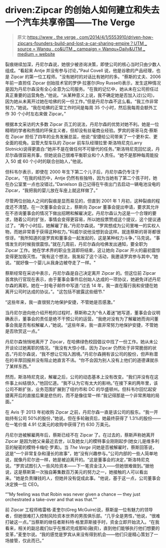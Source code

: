 # driven:Zipcar 的创始人如何建立和失去一个汽车共享帝国——The Verge

> 原文:[https://www . the verge . com/2014/4/1/5553910/driven-how-zipcars-founders-build-and-lost-a-car-sharing-empire？UTM _ source = Wanqu . co&UTM _ campaign = Wanqu+Daily&UTM _ medium = website](https://www.theverge.com/2014/4/1/5553910/driven-how-zipcars-founders-built-and-lost-a-car-sharing-empire?utm_source=wanqu.co&utm_campaign=Wanqu+Daily&utm_medium=website)

裂痕继续加深，丹尼尔森说，她很少被咨询决策，即使公司的核心当时只由少数人组成。“看起来 Antje 并没有参与讨论，”Paul Covell 说，他是谷歌的产品经理，也是 Zipcar 的第一位工程师。"没有她时的对话比有她时的多。"蔡斯的丈夫、2006 年前一直担任 Zipcar 创始技术官的罗伊·拉塞尔(Roy Russell)表示，发生这种情况是因为丹尼尔森没有全心全意为公司服务。“在我的记忆中，她从未在公司担任过真正重要的运营角色，”他说。“从某种意义上说，我不确定她是否加入过(公司)，因为她从未离开过她在哈佛的另一份工作。”但是丹尼尔森不这么看。“我工作非常努力，”她说。“我在哈佛的正常工作时间是每周 35 个小时，然后我每周会额外工作 30 个小时左右来做 Zipcar。”

根据本文采访的大多数 Zipcar 员工的说法，丹尼尔森的优势对她不利。她是一位精明的学者和热情的环保主义者，但却没有丝毫商业经验。罗宾的哥哥马克·蔡斯在 Zipcar 担任了四年的业务发展总监，他说:“安捷给公司带来了一个更朴实、更全面的视角。监管大型车队的 Zipcar 前车队经理拉里·斯洛特尼克(Larry Slotnick)说得更直白:“她并不是在做任何不可替代的任务。”斯洛特尼克回忆说，丹尼尔森很容易共事，但她说自己很难平衡职业和个人责任。“她不是那种每周能投入 50 或 60 个小时的联合创始人，”他说。

但科韦尔表示，即使在 2000 年生下第二个儿子后，丹尼尔森仍专注于 Zipcar。“在我的经历中，Antje 仍然有些独特，因为当她有了第二个孩子时，她在办公室里一点也没错过。”Danielson 自己记得在午夜出门去启动一辆电池没电的 Zipcar，“我把我的婴儿放在车座上就这样做了。”

尽管两位创始人之间的裂痕是显而易见的，但直到 2001 年 1 月初，这种裂痕的程度还不清楚。在一次董事会会议上，蔡斯向 Zipcar 董事会提出申请，要求其允许在不咨询董事会的情况下做出招聘和解雇决定。丹尼尔森认为这是一个合理的要求，随着公司的扩张，事情会变得更容易，所以她投票赞成这个提议，这个提议通过了。“两个小时后，她解雇了我，”丹尼尔森说。“罗宾想成为公司里唯一的实权人物，而她非常善于获得这种权力。”科威尔说他没想到会这样。就连蔡斯的哥哥都很惊讶。“我所知道的是罗宾和董事会一起发起的，这是某种权力斗争，”马克说。“事情发生的时候我很震惊。”就在几周前，丹尼尔森向哈佛发出通知，要全职为 Zipcar 工作。她在学术界的职业生涯即将结束，这让她向 Zipcar 开火的最初震惊变得更加毁灭性。“我有这个想法，我发起了这个活动，我邀请罗宾参与其中，”她说。"就好像一个婴儿从我身边被夺走了一样。"

蔡斯经常在采访中表示，丹尼尔森是自己决定离开 Zipcar 的。但这位前 Zipcar 首席执行官现在表示，由于董事会事件后创始人达成的一项协议，她避免详述丹尼尔森的离职。她在一封电子邮件中写道:“过去 14 年，我一直在履行我和安捷在她离开公司时达成的协议。”。"这包括不披露这些细节."

“这些年来，我一直很努力地保护安捷，不管她是否感激。”

当丹尼尔逊向他介绍开枪的过程时，蔡斯称之为“令人着迷”她写道，董事会会议明确表示，董事会的责任是绝不干预公司的运营。“我绝对没有为了解雇她而询问董事会我是否有权解雇人，”她说。“这些年来，我一直非常努力地保护安捷，不管她是否欣赏这一点。”

丹尼尔森悄悄地离开了 Zipcar，在哈佛绿色校园倡议中找了一份工作。她从未公开谈论过她离职的情况。“我没有大惊小怪，因为 Zipcar 仍然处于非常脆弱的状态，”丹尼尔森说，“我不想让它陷入困境。”丹尼尔森拥有该公司的股份，但声称潜在的丰厚回报并没有阻止她直言不讳。“你不会因为别人没有上他们的道德课就杀了某样东西。”

然而，斯洛特尼克说，解雇之后，公司的动态基本上没有改变。“我们并没有在这件事上纠结很久，”他回忆道。“我不认为它有太大的影响。”在接下来的两年里，该公司不断扩张，业务范围扩展到了纽约市和 DC 的华盛顿州。但科韦尔回忆起安捷离开后的直接后果是悲伤的，而不是像往常一样:“我记得那是一个非常黑暗的局面。”

在 Avis 于 2013 年初收购 Zipcar 之前，丹尼尔森一直是该公司的股东。“我一开始持有公司 50%的股份，”她说。但在多轮融资后，她最终获得了 1.3%的股份——在一笔价值 4.91 亿美元的收购中获得了约 630 万美元。

丹尼尔逊被解雇两年后，蔡斯已经不在 Zipcar 了。在过去的，蔡斯声称她离开 Zipcar 是因为她父亲最近去世，以及她女儿的模特事业刚刚起步(她女儿是维多利亚的秘密的模特卡梅伦·罗素)。当 *The Verge* 问她是否被解雇时，蔡斯回答说，这是“一个非常复杂和漫长的故事”，她“没有兴趣参与。”公司内部的一些人简单地说，就像丹尼尔逊一样，她是被迫离开的。“这是董事会的决定，”斯洛特尼克说。“罗宾试图引入一些风险资本——下一笔资金注入——但她很难做到。”据他说，这是蔡斯第一次独自筹集数百万美元的努力之一，她接触的人可以看出来。"她是负责赚钱的人，但她并没有促成此事。"他说，基于这一点，公司董事会决定换一位 CEO。

<q>"My feeling was that Robin was never given a chance — they just orchestrated a take-over and that was that."</q>

前 Zipcar 工程师格雷格·麦奎尔(Greg McGuire)说，蔡斯是一位有魅力的领导者，但她很难打入控制风险资本世界的男孩俱乐部。“几乎全是男性，”他说，“很难打破这一点。”当蔡斯的继任者斯科特·格里菲斯接手时，资金立即开始流入。“在我看来，相关的副总裁们似乎在推迟完成那轮(融资)，直到他们能够执行他们想要的变革，”麦奎尔说。“我的感觉是罗宾从来没有得到机会——他们只是精心策划了一场接管，仅此而已。”
